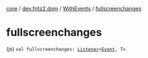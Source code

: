 [core](../../index.md) / [dev.fritz2.dom](../index.md) / [WithEvents](index.md) / [fullscreenchanges](./fullscreenchanges.md)

# fullscreenchanges

(js) `val fullscreenchanges: `[`Listener`](../-listener/index.md)`<`[`Event`](https://kotlinlang.org/api/latest/jvm/stdlib/org.w3c.dom.events/-event/index.html)`, T>`